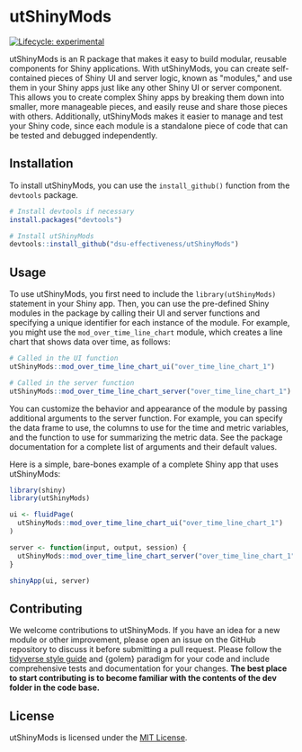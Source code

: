 # utShinyMods

<!-- badges: start -->
[![Lifecycle: experimental](https://img.shields.io/badge/lifecycle-experimental-orange.svg)](https://lifecycle.r-lib.org/articles/stages.html#experimental)
<!-- badges: end -->

utShinyMods is an R package that makes it easy to build modular, reusable components for Shiny applications. With utShinyMods, you can create self-contained pieces of Shiny UI and server logic, known as "modules," and use them in your Shiny apps just like any other Shiny UI or server component. This allows you to create complex Shiny apps by breaking them down into smaller, more manageable pieces, and easily reuse and share those pieces with others. Additionally, utShinyMods makes it easier to manage and test your Shiny code, since each module is a standalone piece of code that can be tested and debugged independently.

## Installation

To install utShinyMods, you can use the `install_github()` function from the `devtools` package.

``` r
# Install devtools if necessary
install.packages("devtools")

# Install utShinyMods
devtools::install_github("dsu-effectiveness/utShinyMods")
```

## Usage

To use utShinyMods, you first need to include the `library(utShinyMods)` statement in your Shiny app. Then, you can use the pre-defined Shiny modules in the package by calling their UI and server functions and specifying a unique identifier for each instance of the module. For example, you might use the `mod_over_time_line_chart` module, which creates a line chart that shows data over time, as follows:

```r
# Called in the UI function
utShinyMods::mod_over_time_line_chart_ui("over_time_line_chart_1")

# Called in the server function
utShinyMods::mod_over_time_line_chart_server("over_time_line_chart_1")
```

You can customize the behavior and appearance of the module by passing additional arguments to the server function. For example, you can specify the data frame to use, the columns to use for the time and metric variables, and the function to use for summarizing the metric data. See the package documentation for a complete list of arguments and their default values.

Here is a simple, bare-bones example of a complete Shiny app that uses utShinyMods:


```r
library(shiny)
library(utShinyMods)

ui <- fluidPage(
  utShinyMods::mod_over_time_line_chart_ui("over_time_line_chart_1")
)

server <- function(input, output, session) {
  utShinyMods::mod_over_time_line_chart_server("over_time_line_chart_1")
}

shinyApp(ui, server)
```


## Contributing

We welcome contributions to utShinyMods. If you have an idea for a new module or other improvement, please open an issue on the GitHub repository to discuss it before submitting a pull request. Please follow the <a href="https://style.tidyverse.org/" target="_new">tidyverse style guide</a> and {golem} paradigm for your code and include comprehensive tests and documentation for your changes. **The best place to start contributing is to become familiar with the contents of the dev folder in the code base.**

## License

utShinyMods is licensed under the <a href="https://github.com/dsu-effectiveness/utShinyMods/blob/main/LICENSE" target="_new">MIT License</a>.